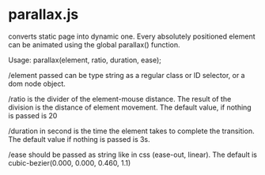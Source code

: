# parallax.js 
converts static page into dynamic one. Every absolutely positioned element can be animated using the global parallax() function.

Usage:
 parallax(element, ratio, duration, ease);
 
 /element passed can be type string as a regular class or ID selector, or a dom node object. 
 
 /ratio is the divider of the element-mouse distance. The result of the division is the distance of element movement. The default value, if nothing is passed is 20
 
 /duration in second is the time the element takes to complete the transition. The default value if nothing is passed is 3s.
 
 /ease should be passed as string like in css (ease-out, linear). The default is cubic-bezier(0.000, 0.000, 0.460, 1.1)
